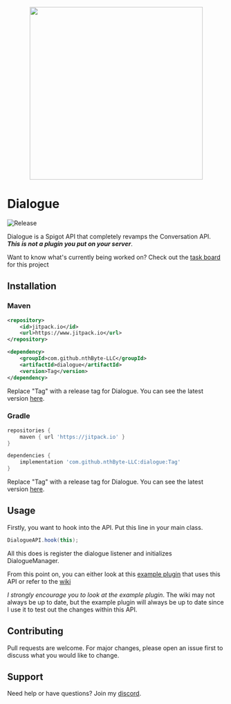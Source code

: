 <p align="center">
  <img 
    width="400"
    height="400"
    src="https://user-images.githubusercontent.com/39465461/158046869-2d4b465c-99f0-4c88-ac26-63284f153adc.png"
  >
</p>

<!-- https://www.makeareadme.com/ -->

# Dialogue

![Release](https://jitpack.io/v/nthByte-LLC/dialogue.svg)

Dialogue is a Spigot API that completely revamps the Conversation API. <b><i>This is not a plugin you put on your
server</b></i>.

Want to know what's currently being worked on? Check out
the <a href="https://calebowens.youtrack.cloud/projects/9fdf6ba0-79d6-4879-9dfc-0fcf98a7e31a">task board</a> for this
project

## Installation

### Maven

```xml
<repository>
    <id>jitpack.io</id>
    <url>https://www.jitpack.io</url>
</repository>
```

```xml
<dependency>
    <groupId>com.github.nthByte-LLC</groupId>
    <artifactId>dialogue</artifactId>
    <version>Tag</version>
</dependency>
```

Replace "Tag" with a release tag for Dialogue. You can see the latest
version <a href="https://github.com/nthByte-LLC/dialogue/releases">here</a>.

### Gradle

```gradle
repositories {
    maven { url 'https://jitpack.io' }
}
```

```gradle
dependencies {
    implementation 'com.github.nthByte-LLC:dialogue:Tag'
}
```

Replace "Tag" with a release tag for Dialogue. You can see the latest
version <a href="https://github.com/nthByte-LLC/dialogue/releases">here</a>.

## Usage

Firstly, you want to hook into the API. Put this line in your main class.

```java
DialogueAPI.hook(this);
```

All this does is register the dialogue listener and initializes DialogueManager.

From this point on, you can either look at this <a href="https://github.com/nthByte-LLC/dialogue-example">example
plugin</a> that uses this API or refer to the <a href="https://github.com/nthByte-LLC/dialogue/wiki">wiki</a>

_I strongly encourage you to look at the example plugin_. The wiki may not always be up to date, but the example plugin
will always be up to date since I use it to test out the changes within this API.

## Contributing

Pull requests are welcome. For major changes, please open an issue first to discuss what you would like to change.

## Support

Need help or have questions? Join my <a href="https://discord.gg/ZP2xxC52An">discord</a>.




